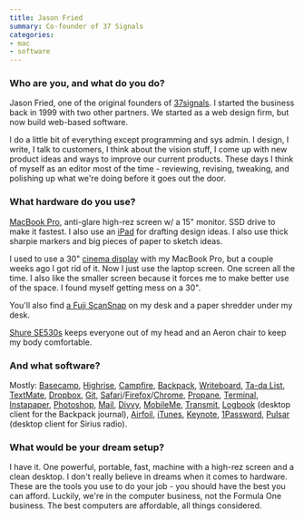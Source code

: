 ```yaml
---
title: Jason Fried
summary: Co-founder of 37 Signals
categories:
- mac
- software
---
```


### Who are you, and what do you do?

Jason Fried, one of the original founders of [37signals](http://37signals.com/ "The web app company."). I started the business back in 1999 with two other partners. We started as a web design firm, but now build web-based software.

I do a little bit of everything except programming and sys admin. I design, I write, I talk to customers, I think about the vision stuff, I come up with new product ideas and ways to improve our current products. These days I think of myself as an editor most of the time - reviewing, revising, tweaking, and polishing up what we're doing before it goes out the door.

### What hardware do you use?

[MacBook Pro][macbook-pro], anti-glare high-rez screen w/ a 15" monitor. SSD drive to make it fastest. I also use an [iPad][] for drafting design ideas. I also use thick sharpie markers and big pieces of paper to sketch ideas.

I used to use a 30" [cinema display][cinema-display] with my MacBook Pro, but a couple weeks ago I got rid of it. Now I just use the laptop screen. One screen all the time. I also like the smaller screen because it forces me to make better use of the space. I found myself getting mess on a 30".

You'll also find [a Fuji ScanSnap][scansnap-s1500m] on my desk and a paper shredder under my desk.

[Shure SE530s][se530] keeps everyone out of my head and an Aeron chair to keep my body comfortable.

### And what software?

Mostly: [Basecamp][], [Highrise][], [Campfire][], [Backpack][], [Writeboard][], [Ta-da List][ta-da-list], [TextMate][], [Dropbox][], [Git][], [Safari][]/[Firefox][]/[Chrome][], [Propane][], [Terminal][], [Instapaper][], [Photoshop][], [Mail][], [Divvy][], [MobileMe][mobile-me], [Transmit][], [Logbook][] (desktop client for the Backpack journal), [Airfoil][], [iTunes][], [Keynote][], [1Password][], [Pulsar][] (desktop client for Sirius radio).

### What would be your dream setup?

I have it. One powerful, portable, fast, machine with a high-rez screen and a clean desktop. I don't really believe in dreams when it comes to hardware. These are the tools you use to do your job - you should have the best you can afford. Luckily, we're in the computer business, not the Formula One business. The best computers are affordable, all things considered.

[ipad]: https://www.apple.com/ipad/ "A tablet device."
[se530]: https://www.amazon.com/Shure-SE530-Isolating-Discontinued-Manufacturer/dp/B000O8ENQK "In-ear headphones."
[macbook-pro]: https://www.apple.com/macbook-pro/ "A laptop."
[cinema-display]: https://en.wikipedia.org/wiki/Apple_Cinema_Display "An LCD display."
[1password]: https://1password.com "Password management software for Mac OS X."
[instapaper]: https://www.instapaper.com/ "A web tool for saving pages to read later."
[itunes]: https://www.apple.com/itunes/ "A jukebox application and online store."
[git]: https://git-scm.com/ "A version control system."
[transmit]: https://panic.com/transmit/ "An FTP/SFTP client for the Mac."
[terminal]: https://en.wikipedia.org/wiki/Terminal_(OS_X) "A console application included with Mac OS X."
[textmate]: http://macromates.com/ "A text editor for the Mac."
[ta-da-list]: https://basecamp.com/retired/tadalist "A web-based to do list."
[scansnap-s1500m]: http://www.fujitsu.com/us/products/computing/peripheral/scanners/product/eol/s1500m/ "A sheet-fed scanner for the Mac."
[safari]: https://www.apple.com/safari/ "A fast web browser."
[airfoil]: http://www.rogueamoeba.com/airfoil/ "Send audio wherever you want it."
[firefox]: https://www.mozilla.org/en-US/firefox/new/ "A cross-platform open-source web browser."
[highrise]: https://highrisehq.com/ "A web service for managing business contacts."
[mobile-me]: https://en.wikipedia.org/wiki/MobileMe "An online 'cloud' service (mail, calendar, etc)."
[mail]: https://en.wikipedia.org/wiki/Mail_(application) "The default Mac OS X mail client."
[campfire]: https://campfirenow.com/ "Web-based chat."
[chrome]: https://www.google.com/intl/en/chrome/browser/ "A WebKit-based browser, where each tab runs in its own thread."
[divvy]: http://mizage.com/divvy/ "Window management and arrangement for Mac OS X."
[dropbox]: https://www.dropbox.com/ "Online syncing and storage."
[basecamp]: https://basecamp.com/ "Web-based project management."
[backpack]: https://en.wikipedia.org/wiki/37_signals#Backpack "An intra-company web service for sharing calendars, documents and files."
[keynote]: https://www.apple.com/keynote/ "Presentation software for the Mac."
[logbook]: https://signalvnoise.com/posts/1293-logbook-keep-your-backpack-journal-up-to-date-from-your-mac-menu-bar "A menu-based Backpack client."
[photoshop]: https://www.adobe.com/products/photoshop.html "A bitmap image editor."
[pulsar]: http://www.rogueamoeba.com/pulsar/ "Radio software for XM and SIRIUS."
[propane]: http://propaneapp.com/ "A native Mac client for the Campfire chat service."
[writeboard]: https://basecamp.com/retired/writeboard "Web-based sharable text document."
